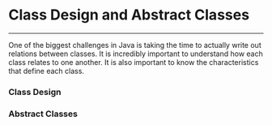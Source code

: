 # Class Design and Abstract Classes
<hr>
One of the biggest challenges in Java is taking the time to actually write out relations between classes. It is incredibly important to understand how each class relates to one another. It is also important to know the characteristics that define each class.


### Class Design

### Abstract Classes